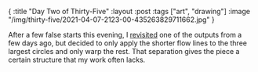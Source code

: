 {
:title "Day Two of Thirty-Five"
:layout :post
:tags ["art", "drawing"]
:image "/img/thirty-five/2021-04-07-2123-00-435263829711662.jpg"
}

After a few false starts this evening, I [revisited](/posts/2021-03-27-quil-workflow/) one of the outputs from a few days ago, but decided to only apply the shorter flow lines to the three largest circles and only warp the rest. That separation gives the piece a certain structure that my work often lacks.
